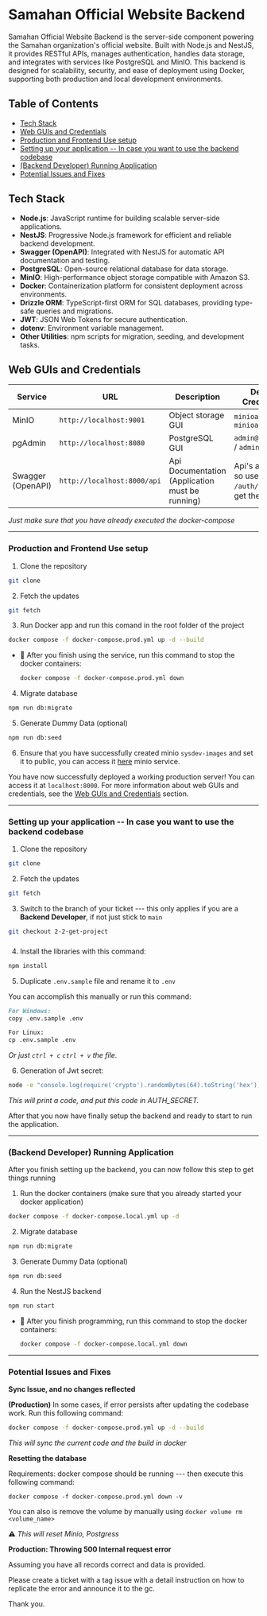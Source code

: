 # Samahan Official Website Backend

Samahan Official Website Backend is the server-side component powering the Samahan organization's official website. Built with Node.js and NestJS, it provides RESTful APIs, manages authentication, handles data storage, and integrates with services like PostgreSQL and MinIO. This backend is designed for scalability, security, and ease of deployment using Docker, supporting both production and local development environments.

## Table of Contents

- [Tech Stack](#tech-stack)
- [Web GUIs and Credentials](#web-guis-and-credentials)
- [Production and Frontend Use setup](#production-and-frontend-use-setup)
- [Setting up your application -- In case you want to use the backend codebase](#setting-up-your-application----in-case-you-want-to-use-the-backend-codebase)
- [(Backend Developer) Running Application](#backend-developer-running-application)
- [Potential Issues and Fixes](#potential-issues-and-fixes)

## Tech Stack
- **Node.js**: JavaScript runtime for building scalable server-side applications.
- **NestJS**: Progressive Node.js framework for efficient and reliable backend development.
- **Swagger (OpenAPI)**: Integrated with NestJS for automatic API documentation and testing.
- **PostgreSQL**: Open-source relational database for data storage.
- **MinIO**: High-performance object storage compatible with Amazon S3.
- **Docker**: Containerization platform for consistent deployment across environments.
- **Drizzle ORM**: TypeScript-first ORM for SQL databases, providing type-safe queries and migrations.
- **JWT**: JSON Web Tokens for secure authentication.
- **dotenv**: Environment variable management.
- **Other Utilities**: npm scripts for migration, seeding, and development tasks.

## Web GUIs and Credentials

| Service       | URL             | Description        | Default Credentials         |
|---------------|------------------|--------------------|-----------------------------|
| MinIO         | `http://localhost:9001` | Object storage GUI | `minioadmin` / `minioadmin123`     |
| pgAdmin       | `http://localhost:8080` | PostgreSQL GUI     | `admin@admin.com` / `admin`     |
| Swagger (OpenAPI) | `http://localhost:8000/api` | Api Documentation (Application must be running) | Api's are locked so use the `/auth/login` to get the token

*Just make sure that you have already executed the docker-compose*

---

### Production and Frontend Use setup

1. Clone the repository

```bash
git clone
```

2. Fetch the updates

```bash
git fetch
```

3. Run Docker app and run this comand in the root folder of the project

```bash
docker compose -f docker-compose.prod.yml up -d --build
```

- 📌 After you finish using the service, run this command to stop the docker containers:

  ```bash
  docker compose -f docker-compose.prod.yml down
  ```

4. Migrate database

```bash
npm run db:migrate
```

5. Generate Dummy Data (optional)

```bash
npm run db:seed
```

6. Ensure that you have successfully created minio `sysdev-images` and set it to public, you can access it [here](#web-guis-and-credentials) minio service.

You have now successfully deployed a working production server! You can access it at `localhost:8000`. For more information about web GUIs and credentials, see the [Web GUIs and Credentials](#web-guis-and-credentials) section.


----

### Setting up your application -- In case you want to use the backend codebase

1. Clone the repository

```bash
git clone
```

2. Fetch the updates

```bash
git fetch
```

3. Switch to the branch of your ticket --- this only applies if you are a **Backend Developer**, if not just stick to `main`

```bash
git checkout 2-2-get-project
```

###

4. Install the libraries with this command:

```bash
npm install
```

5. Duplicate `.env.sample` file and rename it to `.env`

You can accomplish this manually or run this command:

```markdown
For Windows:
copy .env.sample .env

For Linux:
cp .env.sample .env
```

*Or just `ctrl + c` `ctrl + v` the file.*

6. Generation of Jwt secret:

```bash
node -e "console.log(require('crypto').randomBytes(64).toString('hex'))"
```

*This will print a code, and put this code in AUTH_SECRET.*

After that you now have finally setup the backend and ready to start to run the application.

---------

### (Backend Developer) Running Application

After you finish setting up the backend, you can now follow this step to get things running

1. Run the docker containers (make sure that you already started your docker application)

```bash
docker compose -f docker-compose.local.yml up -d
```

2. Migrate database

```bash
npm run db:migrate
```

3. Generate Dummy Data (optional)

```bash
npm run db:seed
```

4. Run the NestJS backend

```bash
npm run start
```

- 📌 After you finish programming, run this command to stop the docker containers:

  ```bash
  docker compose -f docker-compose.local.yml down
  ```

-------

### Potential Issues and Fixes

**Sync Issue, and no changes reflected**

**(Production)** In some cases, if error persists after updating the codebase work. Run this following command:

```bash
docker compose -f docker-compose.prod.yml up -d --build
```

*This will sync the current code and the build in docker*

**Resetting the database**

Requirements: docker compose should be running --- then execute this following command:

```
docker compose -f docker-compose.prod.yml down -v
```
You can also is remove the volume by manually using `docker volume rm <volume_name>`

⚠️ *This will reset Minio, Postgress*

**Production: Throwing 500 Internal request error**


Assuming you have all records correct and data is provided.

Please create a ticket with a tag issue with a detail instruction on how to replicate the error and announce it to the gc.

Thank you.
